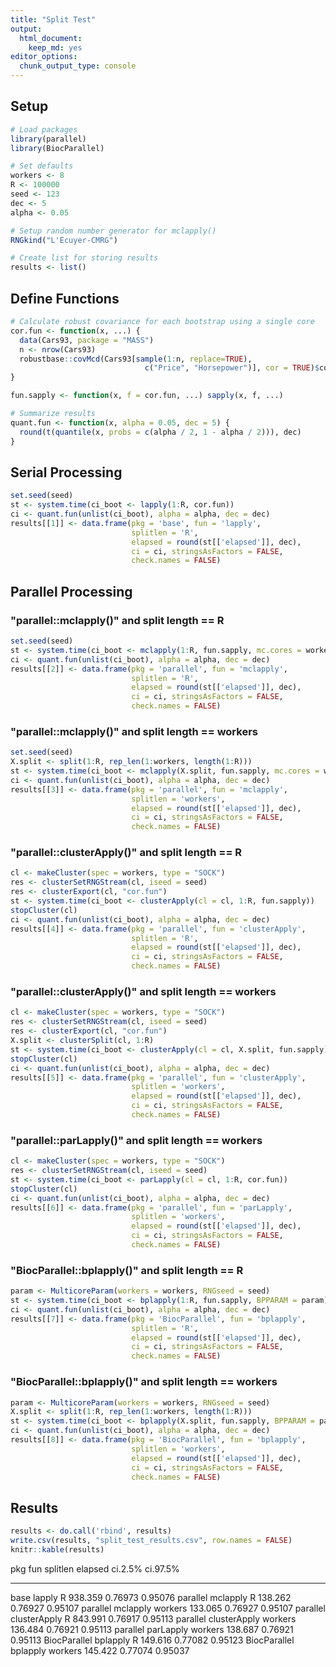 ```yaml
---
title: "Split Test"
output: 
  html_document:
    keep_md: yes
editor_options: 
  chunk_output_type: console
---
```




## Setup


```r
# Load packages
library(parallel)
library(BiocParallel)

# Set defaults
workers <- 8
R <- 100000
seed <- 123
dec <- 5
alpha <- 0.05

# Setup random number generator for mclapply()
RNGkind("L'Ecuyer-CMRG")

# Create list for storing results
results <- list()
```

## Define Functions


```r
# Calculate robust covariance for each bootstrap using a single core
cor.fun <- function(x, ...) {
  data(Cars93, package = "MASS")
  n <- nrow(Cars93)
  robustbase::covMcd(Cars93[sample(1:n, replace=TRUE),
                              c("Price", "Horsepower")], cor = TRUE)$cor[1,2]
}

fun.sapply <- function(x, f = cor.fun, ...) sapply(x, f, ...)

# Summarize results
quant.fun <- function(x, alpha = 0.05, dec = 5) {
  round(t(quantile(x, probs = c(alpha / 2, 1 - alpha / 2))), dec)
}
```

## Serial Processing


```r
set.seed(seed)
st <- system.time(ci_boot <- lapply(1:R, cor.fun))
ci <- quant.fun(unlist(ci_boot), alpha = alpha, dec = dec)
results[[1]] <- data.frame(pkg = 'base', fun = 'lapply', 
                           splitlen = 'R', 
                           elapsed = round(st[['elapsed']], dec),
                           ci = ci, stringsAsFactors = FALSE, 
                           check.names = FALSE)
```

## Parallel Processing

### "parallel::mclapply()" and split length == R


```r
set.seed(seed)
st <- system.time(ci_boot <- mclapply(1:R, fun.sapply, mc.cores = workers))
ci <- quant.fun(unlist(ci_boot), alpha = alpha, dec = dec)
results[[2]] <- data.frame(pkg = 'parallel', fun = 'mclapply', 
                           splitlen = 'R', 
                           elapsed = round(st[['elapsed']], dec), 
                           ci = ci, stringsAsFactors = FALSE, 
                           check.names = FALSE)
```

### "parallel::mclapply()" and split length == workers


```r
set.seed(seed)
X.split <- split(1:R, rep_len(1:workers, length(1:R)))
st <- system.time(ci_boot <- mclapply(X.split, fun.sapply, mc.cores = workers))
ci <- quant.fun(unlist(ci_boot), alpha = alpha, dec = dec)
results[[3]] <- data.frame(pkg = 'parallel', fun = 'mclapply', 
                           splitlen = 'workers', 
                           elapsed = round(st[['elapsed']], dec), 
                           ci = ci, stringsAsFactors = FALSE, 
                           check.names = FALSE)
```

### "parallel::clusterApply()" and split length == R


```r
cl <- makeCluster(spec = workers, type = "SOCK")
res <- clusterSetRNGStream(cl, iseed = seed)
res <- clusterExport(cl, "cor.fun")
st <- system.time(ci_boot <- clusterApply(cl = cl, 1:R, fun.sapply))
stopCluster(cl)
ci <- quant.fun(unlist(ci_boot), alpha = alpha, dec = dec)
results[[4]] <- data.frame(pkg = 'parallel', fun = 'clusterApply', 
                           splitlen = 'R', 
                           elapsed = round(st[['elapsed']], dec), 
                           ci = ci, stringsAsFactors = FALSE, 
                           check.names = FALSE)
```

### "parallel::clusterApply()" and split length == workers


```r
cl <- makeCluster(spec = workers, type = "SOCK")
res <- clusterSetRNGStream(cl, iseed = seed)
res <- clusterExport(cl, "cor.fun")
X.split <- clusterSplit(cl, 1:R)
st <- system.time(ci_boot <- clusterApply(cl = cl, X.split, fun.sapply))
stopCluster(cl)
ci <- quant.fun(unlist(ci_boot), alpha = alpha, dec = dec)
results[[5]] <- data.frame(pkg = 'parallel', fun = 'clusterApply', 
                           splitlen = 'workers', 
                           elapsed = round(st[['elapsed']], dec), 
                           ci = ci, stringsAsFactors = FALSE, 
                           check.names = FALSE)
```

### "parallel::parLapply()" and split length == workers


```r
cl <- makeCluster(spec = workers, type = "SOCK")
res <- clusterSetRNGStream(cl, iseed = seed)
st <- system.time(ci_boot <- parLapply(cl = cl, 1:R, cor.fun))
stopCluster(cl)
ci <- quant.fun(unlist(ci_boot), alpha = alpha, dec = dec)
results[[6]] <- data.frame(pkg = 'parallel', fun = 'parLapply', 
                           splitlen = 'workers', 
                           elapsed = round(st[['elapsed']], dec), 
                           ci = ci, stringsAsFactors = FALSE, 
                           check.names = FALSE)
```

### "BiocParallel::bplapply()" and split length == R


```r
param <- MulticoreParam(workers = workers, RNGseed = seed)
st <- system.time(ci_boot <- bplapply(1:R, fun.sapply, BPPARAM = param))
ci <- quant.fun(unlist(ci_boot), alpha = alpha, dec = dec)
results[[7]] <- data.frame(pkg = 'BiocParallel', fun = 'bplapply', 
                           splitlen = 'R', 
                           elapsed = round(st[['elapsed']], dec), 
                           ci = ci, stringsAsFactors = FALSE, 
                           check.names = FALSE)
```

### "BiocParallel::bplapply()" and split length == workers


```r
param <- MulticoreParam(workers = workers, RNGseed = seed)
X.split <- split(1:R, rep_len(1:workers, length(1:R)))
st <- system.time(ci_boot <- bplapply(X.split, fun.sapply, BPPARAM = param))
ci <- quant.fun(unlist(ci_boot), alpha = alpha, dec = dec)
results[[8]] <- data.frame(pkg = 'BiocParallel', fun = 'bplapply', 
                           splitlen = 'workers', 
                           elapsed = round(st[['elapsed']], dec), 
                           ci = ci, stringsAsFactors = FALSE, 
                           check.names = FALSE)
```

## Results


```r
results <- do.call('rbind', results)
write.csv(results, "split_test_results.csv", row.names = FALSE)
knitr::kable(results)
```



pkg            fun            splitlen    elapsed   ci.2.5%   ci.97.5%
-------------  -------------  ---------  --------  --------  ---------
base           lapply         R           938.359   0.76973    0.95076
parallel       mclapply       R           138.262   0.76927    0.95107
parallel       mclapply       workers     133.065   0.76927    0.95107
parallel       clusterApply   R           843.991   0.76917    0.95113
parallel       clusterApply   workers     136.484   0.76921    0.95113
parallel       parLapply      workers     138.687   0.76921    0.95113
BiocParallel   bplapply       R           149.616   0.77082    0.95123
BiocParallel   bplapply       workers     145.422   0.77074    0.95037
